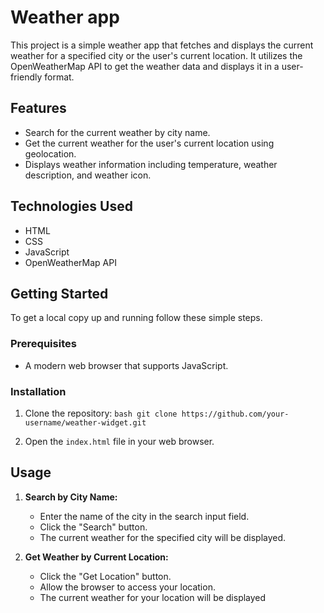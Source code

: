 # Weather app

This project is a simple weather app that fetches and displays the current weather for a specified city or the user's current location. It utilizes the OpenWeatherMap API to get the weather data and displays it in a user-friendly format.

## Features

- Search for the current weather by city name.
- Get the current weather for the user's current location using geolocation.
- Displays weather information including temperature, weather description, and weather icon.

## Technologies Used

- HTML
- CSS
- JavaScript
- OpenWeatherMap API

## Getting Started

To get a local copy up and running follow these simple steps.

### Prerequisites

- A modern web browser that supports JavaScript.

### Installation

1. Clone the repository:
    ```bash git clone https://github.com/your-username/weather-widget.git```
    
2. Open the `index.html` file in your web browser.
    

## Usage

1. **Search by City Name:**
    
    - Enter the name of the city in the search input field.
    - Click the "Search" button.
    - The current weather for the specified city will be displayed.
2. **Get Weather by Current Location:**
    
    - Click the "Get Location" button.
    - Allow the browser to access your location.
    - The current weather for your location will be displayed

